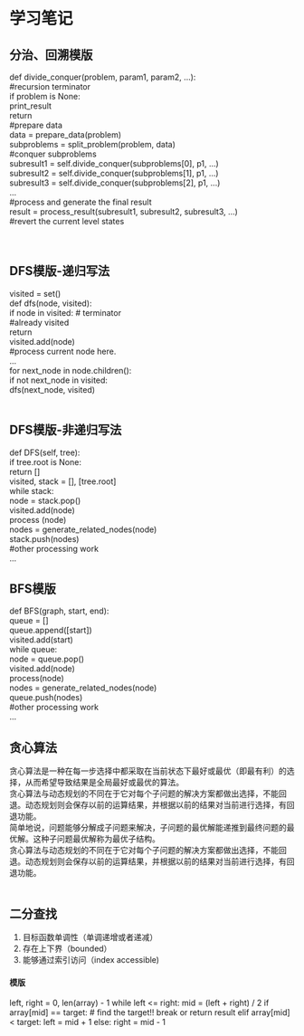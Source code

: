 # 学习笔记

## 分治、回溯模版
def divide_conquer(problem, param1, param2, ...): <br/>
    #recursion terminator <br/>
    if problem is None: <br/>
         print_result <br/>
        return<br/>
    #prepare data <br/>
     data = prepare_data(problem) <br/>
     subproblems = split_problem(problem, data) <br/>
    #conquer subproblems <br/>
     subresult1 = self.divide_conquer(subproblems[0], p1, ...) <br/>
     subresult2 = self.divide_conquer(subproblems[1], p1, ...) <br/>
     subresult3 = self.divide_conquer(subproblems[2], p1, ...) <br/>
    ...<br/>
    #process and generate the final result <br/>
     result = process_result(subresult1, subresult2, subresult3, …) <br/>
    #revert the current level states<br/>
<br/>
<br/>
## DFS模版-递归写法
visited = set() <br/>
def dfs(node, visited): <br/>
    if node in visited: # terminator <br/>
        #already visited <br/>
        return <br/>
    visited.add(node) <br/>
    #process current node here. <br/>
    ...<br/>
    for next_node in node.children(): <br/>
        if not next_node in visited: <br/>
            dfs(next_node, visited)<br/>
<br/>
## DFS模版-非递归写法
def DFS(self, tree): <br/>
    if tree.root is None: <br/>
    return [] <br/>
    visited, stack = [], [tree.root] <br/>
    while stack: <br/>
        node = stack.pop() <br/>
        visited.add(node) <br/>
        process (node) <br/>
        nodes = generate_related_nodes(node) <br/>
        stack.push(nodes) <br/>
    #other processing work <br/>
    ...
<br/>
## BFS模版
def BFS(graph, start, end): <br/>
    queue = [] <br/>
    queue.append([start]) <br/>
    visited.add(start) <br/>
    while queue: <br/>
        node = queue.pop() <br/>
        visited.add(node) <br/>
        process(node) <br/>
        nodes = generate_related_nodes(node) <br/>
        queue.push(nodes) <br/>
    #other processing work <br/>
    ...
<br/>
## 贪心算法
贪心算法是一种在每一步选择中都采取在当前状态下最好或最优（即最有利）的选择，从而希望导致结果是全局最好或最优的算法。<br/>
贪心算法与动态规划的不同在于它对每个子问题的解决方案都做出选择，不能回退。动态规划则会保存以前的运算结果，并根据以前的结果对当前进行选择，有回退功能。<br/>
简单地说，问题能够分解成子问题来解决，子问题的最优解能递推到最终问题的最优解。这种子问题最优解称为最优子结构。<br/>
贪心算法与动态规划的不同在于它对每个子问题的解决方案都做出选择，不能回退。动态规划则会保存以前的运算结果，并根据以前的结果对当前进行选择，有回退功能。<br/>
<br/>
## 二分查找
1. 目标函数单调性（单调递增或者递减）<br/>
2. 存在上下界（bounded）<br/>
3. 能够通过索引访问（index accessible)<br/>

#### 模版
left, right = 0, len(array) - 1
while left <= right:
    mid = (left + right) / 2
    if array[mid] == target: # find the target!! 
        break or return result 
    elif array[mid] < target:
        left = mid + 1
    else:
        right = mid - 1
